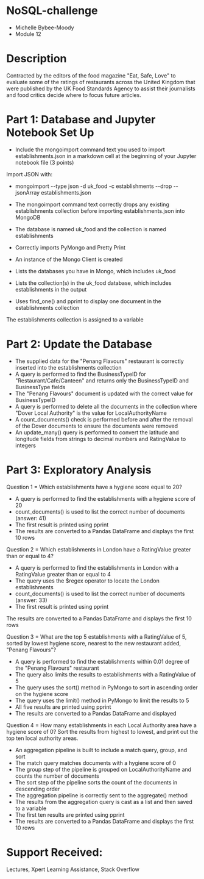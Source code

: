 # NoSQL-challenge
- Michelle Bybee-Moody
- Module 12

# Description
Contracted by the editors of the food magazine "Eat, Safe, Love" to evaluate some of the ratings of restaurants across the United Kingdom that were published by the UK Food Standards Agency to assist their journalists and food critics decide where to focus future articles.

# Part 1: Database and Jupyter Notebook Set Up
- Include the mongoimport command text you used to import establishments.json in a markdown cell at the beginning of your Jupyter notebook file (3 points)

Import JSON with: 
- mongoimport --type json -d uk_food -c establishments --drop --jsonArray establishments.json

- The mongoimport command text correctly drops any existing establishments collection before importing establishments.json into MongoDB 
- The database is named uk_food and the collection is named establishments 
- Correctly imports PyMongo and Pretty Print 
- An instance of the Mongo Client is created 
- Lists the databases you have in Mongo, which includes uk_food 
- Lists the collection(s) in the uk_food database, which includes establishments in the output 
- Uses find_one() and pprint to display one document in the establishments collection 

The establishments collection is assigned to a variable
# Part 2: Update the Database
- The supplied data for the "Penang Flavours" restaurant is correctly inserted into the establishments collection 
- A query is performed to find the BusinessTypeID for "Restaurant/Cafe/Canteen" and returns only the BusinessTypeID and BusinessType fields 
- The "Penang Flavours" document is updated with the correct value for BusinessTypeID 
- A query is performed to delete all the documents in the collection where "Dover Local Authority" is the value for LocalAuthorityName 
- A count_documents() check is performed before and after the removal of the Dover documents to ensure the documents were removed 
- An update_many() query is performed to convert the latitude and longitude fields from strings to decimal numbers and RatingValue to integers

# Part 3: Exploratory Analysis

Question 1 = Which establishments have a hygiene score equal to 20?
- A query is performed to find the establishments with a hygiene score of 20 
- count_documents() is used to list the correct number of documents (answer: 41) 
- The first result is printed using pprint 
- The results are converted to a Pandas DataFrame and displays the first 10 rows

Question 2 = Which establishments in London have a RatingValue greater than or equal to 4?
- A query is performed to find the establishments in London with a RatingValue greater than or equal to 4 
- The query uses the $regex operator to locate the London establishments 
- count_documents() is used to list the correct number of documents (answer: 33) 
- The first result is printed using pprint 

The results are converted to a Pandas DataFrame and displays the first 10 rows

Question 3 = What are the top 5 establishments with a RatingValue of 5, sorted by lowest hygiene score, nearest to the new restaurant added, "Penang Flavours"? 
- A query is performed to find the establishments within 0.01 degree of the "Penang Flavours" restaurant 
- The query also limits the results to establishments with a RatingValue of 5 
- The query uses the sort() method in PyMongo to sort in ascending order on the hygiene score 
- The query uses the limit() method in PyMongo to limit the results to 5 
- All five results are printed using pprint 
- The results are converted to a Pandas DataFrame and displayed 

Question 4 = How many establishments in each Local Authority area have a hygiene score of 0? Sort the results from highest to lowest, and print out the top ten local authority areas.
- An aggregation pipeline is built to include a match query, group, and sort 
- The match query matches documents with a hygiene score of 0 
- The group step of the pipeline is grouped on LocalAuthorityName and counts the number of documents 
- The sort step of the pipeline sorts the count of the documents in descending order 
- The aggregation pipeline is correctly sent to the aggregate() method 
- The results from the aggregation query is cast as a list and then saved to a variable 
- The first ten results are printed using pprint 
- The results are converted to a Pandas DataFrame and displays the first 10 rows

# Support Received:
Lectures, Xpert Learning Assistance, Stack Overflow
